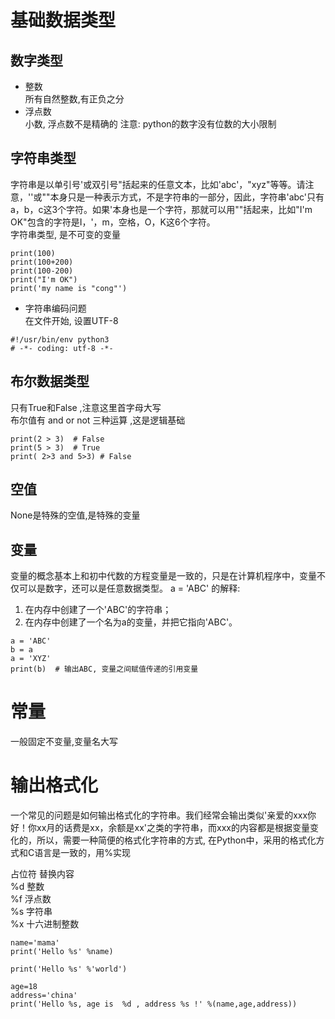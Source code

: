# 基础数据类型

## 数字类型
* 整数    
  所有自然整数,有正负之分
* 浮点数   
  小数, 浮点数不是精确的
注意: python的数字没有位数的大小限制
## 字符串类型

字符串是以单引号'或双引号"括起来的任意文本，比如'abc'，"xyz"等等。请注意，''或""本身只是一种表示方式，不是字符串的一部分，因此，字符串'abc'只有a，b，c这3个字符。如果'本身也是一个字符，那就可以用""括起来，比如"I'm OK"包含的字符是I，'，m，空格，O，K这6个字符。    
字符串类型, 是不可变的变量

```
print(100)
print(100+200)
print(100-200)
print("I'm OK")
print('my name is "cong"')
```
* 字符串编码问题   
在文件开始, 设置UTF-8
```
#!/usr/bin/env python3
# -*- coding: utf-8 -*-
```
## 布尔数据类型

只有True和False ,注意这里首字母大写  
布尔值有 and or not 三种运算 ,这是逻辑基础
```
print(2 > 3)  # False
print(5 > 3)  # True
print( 2>3 and 5>3) # False
```

## 空值

None是特殊的空值,是特殊的变量

## 变量 

变量的概念基本上和初中代数的方程变量是一致的，只是在计算机程序中，变量不仅可以是数字，还可以是任意数据类型。
a = 'ABC' 的解释:
1. 在内存中创建了一个'ABC'的字符串；
2. 在内存中创建了一个名为a的变量，并把它指向'ABC'。
```
a = 'ABC'
b = a
a = 'XYZ'
print(b)  # 输出ABC, 变量之间赋值传递的引用变量
```
# 常量

一般固定不变量,变量名大写 


# 输出格式化

一个常见的问题是如何输出格式化的字符串。我们经常会输出类似'亲爱的xxx你好！你xx月的话费是xx，余额是xx'之类的字符串，而xxx的内容都是根据变量变化的，所以，需要一种简便的格式化字符串的方式, 在Python中，采用的格式化方式和C语言是一致的，用%实现

占位符	替换内容    
%d	   整数    
%f	   浮点数   
%s	  字符串   
%x	   十六进制整数    
```
name='mama'
print('Hello %s' %name)

print('Hello %s' %'world')

age=18
address='china'
print('Hello %s, age is  %d , address %s !' %(name,age,address))
```


